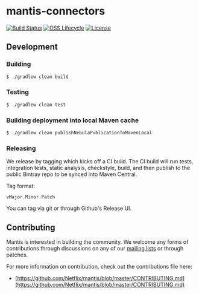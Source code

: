 # mantis-connectors

[![Build Status](https://img.shields.io/travis/com/Netflix/mantis-connectors.svg)](https://travis-ci.com/Netflix/mantis-connectors)
[![OSS Lifecycle](https://img.shields.io/osslifecycle/Netflix/mantis-connectors.svg)](https://github.com/Netflix/mantis-connectors)
[![License](https://img.shields.io/github/license/Netflix/mantis-connectors.svg)](https://www.apache.org/licenses/LICENSE-2.0)

## Development

### Building

```sh
$ ./gradlew clean build
```

### Testing

```sh
$ ./gradlew clean test
```

### Building deployment into local Maven cache

```sh
$ ./gradlew clean publishNebulaPublicationToMavenLocal
```

### Releasing

We release by tagging which kicks off a CI build. The CI build will run tests, integration tests,
static analysis, checkstyle, build, and then publish to the public Bintray repo to be synced into Maven Central.

Tag format:

```
vMajor.Minor.Patch
```

You can tag via git or through Github's Release UI.

## Contributing

Mantis is interested in building the community. We welcome any forms of contributions through discussions on any
of our [mailing lists](https://netflix.github.io/mantis/community/#mailing-lists) or through patches.

For more information on contribution, check out the contributions file here:

- [https://github.com/Netflix/mantis/blob/master/CONTRIBUTING.md](https://github.com/Netflix/mantis/blob/master/CONTRIBUTING.md)
